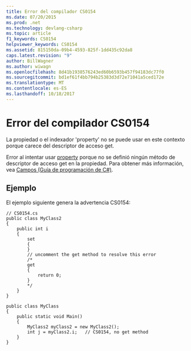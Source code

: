 ```yaml
---
title: Error del compilador CS0154
ms.date: 07/20/2015
ms.prod: .net
ms.technology: devlang-csharp
ms.topic: article
f1_keywords: CS0154
helpviewer_keywords: CS0154
ms.assetid: 815150da-09b4-4593-825f-1dd435c92da8
caps.latest.revision: "9"
author: BillWagner
ms.author: wiwagn
ms.openlocfilehash: 8d41b1938576243ed60b6593b457f94183dc77f0
ms.sourcegitcommit: bd1ef61f4bb794b25383d3d72e71041a5ced172e
ms.translationtype: MT
ms.contentlocale: es-ES
ms.lasthandoff: 10/18/2017
---
```

# <a name="compiler-error-cs0154"></a>Error del compilador CS0154
La propiedad o el indexador 'property' no se puede usar en este contexto porque carece del descriptor de acceso get.  
  
 Error al intentar usar [property](../../csharp/programming-guide/classes-and-structs/using-properties.md) porque no se definió ningún método de descriptor de acceso get en la propiedad. Para obtener más información, vea [Campos (Guía de programación de C#)](../../csharp/programming-guide/classes-and-structs/fields.md).  
  
## <a name="example"></a>Ejemplo  
 El ejemplo siguiente genera la advertencia CS0154:  
  
```  
// CS0154.cs  
public class MyClass2  
{  
    public int i  
    {  
        set  
        {  
        }  
        // uncomment the get method to resolve this error  
        /*  
        get  
        {  
            return 0;  
        }  
        */  
    }  
}  
  
public class MyClass  
{  
    public static void Main()  
    {  
        MyClass2 myClass2 = new MyClass2();  
        int j = myClass2.i;   // CS0154, no get method  
    }  
}  
```
